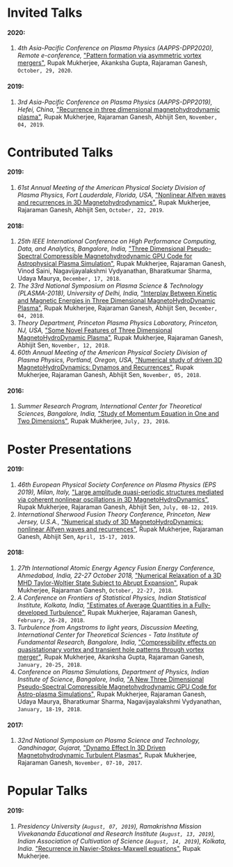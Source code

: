 # Invited Talks

#### 2020:
1. _4th Asia-Pacific Conference on Plasma Physics (AAPPS-DPP2020), Remote e-conference,_ ["Pattern formation via asymmetric vortex mergers"](https://drive.google.com/file/d/19AxPmq8GtiQYp9g08Q06UO4Ozs3Mk2Nf/view), Rupak Mukherjee, Akanksha Gupta, Rajaraman Ganesh, `October, 29, 2020`.

#### 2019:
1. _3rd Asia-Pacific Conference on Plasma Physics (AAPPS-DPP2019), Hefei, China,_ ["Recurrence in three dimensional magnetohydrodynamic plasma"](https://drive.google.com/file/d/1CenyLFDsN7a8J--vnbt2zRmbb2WVsbeD/view), Rupak Mukherjee, Rajaraman Ganesh, Abhijit Sen, `November, 04, 2019`.

# Contributed Talks

#### 2019:
1. _61st Annual Meeting of the American Physical Society Division of Plasma Physics, Fort Lauderdale, Florida, USA,_ ["Nonlinear Alfven waves and recurrences in 3D Magnetohydrodynamics"](https://drive.google.com/file/d/1QbFfkj9iDSDituX51VlL5zISQAYNyV6a/view), Rupak Mukherjee, Rajaraman Ganesh, Abhijit Sen, `October, 22, 2019`.

#### 2018:
1. _25th IEEE International Conference on High Performance Computing, Data, and Analytics, Bangalore, India,_ ["Three Dimensional Pseudo-Spectral Compressible Magnetohydrodynamic GPU Code for Astrophysical Plasma Simulation"](https://drive.google.com/file/d/1msbYTV4khAVKDpDB6VxLj2SjFsLsXcdC/view), Rupak Mukherjee, Rajaraman Ganesh, Vinod Saini, Nagavijayalakshmi Vydyanathan, Bharatkumar Sharma, Udaya Maurya, `December, 17, 2018`.
2. _The 33rd National Symposium on Plasma Science & Technology (PLASMA-2018), University of Delhi, India,_ ["Interplay Between Kinetic and Magnetic Energies in Three Dimensional MagnetoHydroDynamic Plasma"](https://drive.google.com/file/d/1whr7hvboTh4zPftuT5LY-F-YkU-JQ7n2/view), Rupak Mukherjee, Rajaraman Ganesh, Abhijit Sen, `December, 04, 2018`.
3. _Theory Department, Princeton Plasma Physics Laboratory, Princeton, NJ, USA,_ ["Some Novel Features of Three Dimensional MagnetoHydroDynamic Plasma"](https://drive.google.com/file/d/1b1L2vr8KMXRgDztZ9__sd-6N1_9Zt2T8/view), Rupak Mukherjee, Rajaraman Ganesh, Abhijit Sen, `November, 12, 2018`.
4. _60th Annual Meeting of the American Physical Society Division of Plasma Physics, Portland, Oregon, USA,_ ["Numerical study of driven 3D MagnetoHydroDynamics: Dynamos and Recurrences"](https://drive.google.com/file/d/160fD7fAhm6lp1UnED_L96GHn-f6_-vvC/view), Rupak Mukherjee, Rajaraman Ganesh, Abhijit Sen, `November, 05, 2018`.

#### 2016:
1. _Summer Research Program, International Center for Theoretical Sciences, Bangalore, India,_ ["Study of Momentum Equation in One and Two Dimensions"](https://drive.google.com/file/d/0B6yz4fhLgGUeNldIejZzaENoVzA/view), Rupak Mukherjee, `July, 23, 2016`.

# Poster Presentations

#### 2019:
1. _46th European Physical Society Conference on Plasma Physics (EPS 2019), Milan, Italy,_ ["Large amplitude quasi-periodic structures mediated via coherent nonlinear oscillations in 3D MagnetoHydroDynamics"](https://drive.google.com/file/d/1LYOGZ2o4uYp9ywpuqW59xvH1xnqa0QIt/view), Rupak Mukherjee, Rajaraman Ganesh, Abhijit Sen, `July, 08-12, 2019`.
2. _International Sherwood Fusion Theory Conference, Princeton, New Jersey, U.S.A.,_ ["Numerical study of 3D MagnetoHydroDynamics: nonlinear Alfven waves and recurrences"](https://drive.google.com/file/d/1hm4Oz8qV8Kthy2SyjajkQgP3mOB6PP4E/view), Rupak Mukherjee, Rajaraman Ganesh, Abhijit Sen, `April, 15-17, 2019`.

#### 2018:
1. _27th International Atomic Energy Agency Fusion Energy Conference, Ahmedabad, India, 22-27 October 2018,_ ["Numerical Relaxation of a 3D MHD Taylor-Woltjer State Subject to Abrupt Expansion"](https://drive.google.com/file/d/1vAkTKrK3OfumMoU9hbAkDp6rvZQjWSDl/view), Rupak Mukherjee, Rajaraman Ganesh, `October, 22-27, 2018`.
2. _A Conference on Frontiers of Statistical Physics, Indian Statistical Institute, Kolkata, India,_ ["Estimates of Average Quantities in a Fully-developed Turbulence"](https://drive.google.com/file/d/1QfUqBXpzEIwSEPLDLi6WZ0PQJTJzQptU/view), Rupak Mukherjee, Rajaraman Ganesh, `February, 26-28, 2018`.
3. _Turbulence from Angstroms to light years, Discussion Meeting, International Center for Theoretical Sciences - Tata Institute of Fundamental Research, Bangalore, India,_ ["Compressibility effects on quasistationary vortex and transient hole patterns through vortex merger"](https://drive.google.com/file/d/1wVvSYCsop8Z3GZNfN3K3g9OkyNN_MdPl/view), Rupak Mukherjee, Akanksha Gupta, Rajaraman Ganesh, `January, 20-25, 2018`.
4. _Conference on Plasma Simulations, Department of Physics, Indian Institute of Science, Bangalore, India,_ ["A New Three Dimensional Pseudo-Spectral Compressible Magnetohydrodynamic GPU Code for Astro-plasma Simulations"](https://drive.google.com/file/d/1XNUbUp9pmFKBLhulvIzGK8X7Oausk2NB/view), Rupak Mukherjee, Rajaraman Ganesh, Udaya Maurya, Bharatkumar Sharma, Nagavijayalakshmi Vydyanathan, `January, 18-19, 2018`.

#### 2017:
1. _32nd National Symposium on Plasma Science and Technology, Gandhinagar, Gujarat,_ ["Dynamo Effect In 3D Driven Magnetohydrodynamic Turbulent Plasmas"](https://drive.google.com/file/d/1_BVy9d567avbxNAVNkavOxrVLElD-5l0/view), Rupak Mukherjee, Rajaraman Ganesh, `November, 07-10, 2017`.

# Popular Talks

#### 2019:
1. _Presidency University (`August, 07, 2019`), Ramakrishna Mission Vivekananda Educational and Research Institute (`August, 13, 2019`), Indian Association of Cultivation of Science (`August, 14, 2019`), Kolkata, India._ ["Recurrence in Navier-Stokes-Maxwell equations"](https://drive.google.com/file/d/1709aRblSW367QRYGBkXGyzvUTL9tnDl4/view), Rupak Mukherjee.
